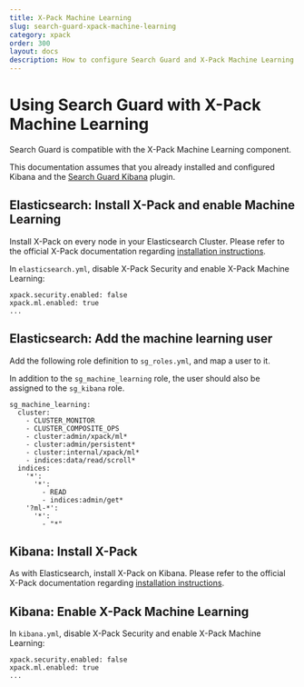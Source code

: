 ```yaml
---
title: X-Pack Machine Learning
slug: search-guard-xpack-machine-learning
category: xpack
order: 300
layout: docs
description: How to configure Search Guard and X-Pack Machine Learning for Elasticsearch
---
```

<!---
Copryight 2017 floragunn GmbH
-->
# Using Search Guard with X-Pack Machine Learning

Search Guard is compatible with the X-Pack Machine Learning component. 

This documentation assumes that you already installed and configured Kibana and the [Search Guard Kibana](kibana.md) plugin.

## Elasticsearch: Install X-Pack and enable Machine Learning

Install X-Pack on every node in your Elasticsearch Cluster. Please refer to the official X-Pack documentation regarding [installation instructions](https://www.elastic.co/guide/en/x-pack/current/installing-xpack.html).

In `elasticsearch.yml`, disable X-Pack Security and enable X-Pack Machine Learning:


```
xpack.security.enabled: false
xpack.ml.enabled: true
...
```

## Elasticsearch: Add the machine learning user

Add the following role definition to `sg_roles.yml`, and map a user to it.

In addition to the `sg_machine_learning` role, the user should also be assigned to the `sg_kibana` role.

```
sg_machine_learning:
  cluster:
    - CLUSTER_MONITOR
    - CLUSTER_COMPOSITE_OPS
    - cluster:admin/xpack/ml*
    - cluster:admin/persistent*
    - cluster:internal/xpack/ml*
    - indices:data/read/scroll*
  indices:
    '*':
      '*':
        - READ
        - indices:admin/get*
    '?ml-*':
      '*':
        - "*"
```

## Kibana: Install X-Pack

As with Elasticsearch, install X-Pack on Kibana. Please refer to the official X-Pack documentation regarding [installation instructions](https://www.elastic.co/guide/en/x-pack/current/installing-xpack.html).
      
## Kibana: Enable X-Pack Machine Learning

In `kibana.yml`, disable X-Pack Security and enable X-Pack Machine Learning:


```
xpack.security.enabled: false
xpack.ml.enabled: true
...
```